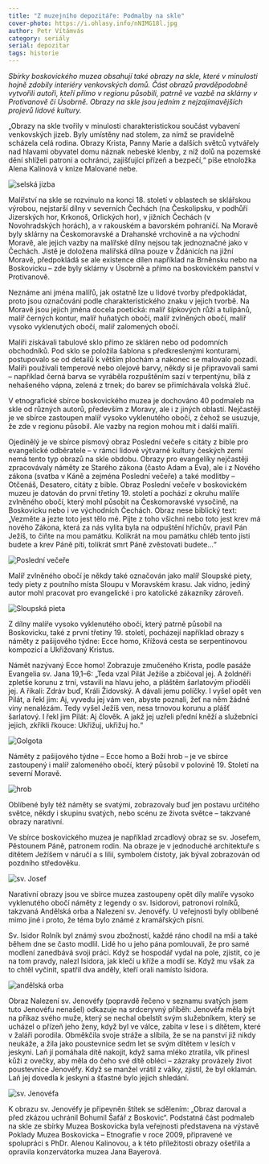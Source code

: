 ```yaml
---
title: "Z muzejního depozitáře: Podmalby na skle"
cover-photo: https://i.ohlasy.info/nNIMG18l.jpg
author: Petr Vítámvás
category: seriály
serial: depozitar
tags: historie
---
```


*Sbírky boskovického muzea obsahují také obrazy na skle, které v minulosti hojně zdobily interiéry venkovských domů. Část obrazů pravděpodobně vytvořili autoři, kteří přímo v regionu působili, patrně ve vazbě na sklárny v Protivanově či Úsobrně. Obrazy na skle jsou jedním z nejzajímavějších projevů lidové kultury.*

„Obrazy na skle tvořily v minulosti charakteristickou součást vybavení venkovských jizeb. Byly umístěny nad stolem, za nímž se pravidelně scházela celá rodina. Obrazy Krista, Panny Marie a dalších světců vytvářely nad hlavami obyvatel domu náznak nebeské klenby, z níž dolů na pozemské dění shlíželi patroni a ochránci, zajišťující přízeň a bezpečí,“ píše etnoložka Alena Kalinová v knize Malované nebe.

<img src="https://i.ohlasy.info/PeeclXg.jpg" alt="selská jizba" class="img-responsive img-popup" data-author="Muzeum regionu Boskovicka">

Malířství na skle se rozvinulo na konci 18. století v oblastech se sklářskou výrobou, nejstarší dílny v severních Čechách (na Českolipsku, v podhůří Jizerských hor, Krkonoš, Orlických hor), v jižních Čechách (v Novohradských horách), a v rakouském a bavorském pohraničí. Na Moravě byly sklárny na Českomoravské a Drahanské vrchovině a na východní Moravě, ale jejich vazby na malířské dílny nejsou tak jednoznačné jako v Čechách. Jistě je doložena malířská dílna pouze v Ždánicích na jižní Moravě, předpokládá se ale existence dílen například na Brněnsku nebo na Boskovicku – zde byly sklárny v Úsobrně a přímo na boskovickém panství v Protivanově.

Neznáme ani jména malířů, jak ostatně lze u lidové tvorby předpokládat, proto jsou označováni podle charakteristického znaku v jejich tvorbě. Na Moravě jsou jejich jména docela poetická: malíř šípkových růží a tulipánů, malíř černých kontur, malíř huňatých obočí, malíř zvlněných obočí, malíř vysoko vyklenutých obočí, malíř zalomených obočí.

Malíři získávali tabulové sklo přímo ze skláren nebo od podomních obchodníků. Pod sklo se položila šablona s předkreslenými konturami, postupovalo se od detailů k větším plochám a nakonec se malovalo pozadí. Malíři používali temperové nebo olejové barvy, někdy si je připravovali sami – například černá barva se vyráběla rozpuštěním sazí v terpentýnu, bílá z nehašeného vápna, zelená z trnek; do barev se přimíchávala volská žluč.

V etnografické sbírce boskovického muzea je dochováno 40 podmaleb na skle od různých autorů, především z Moravy, ale i z jiných oblastí. Nejčastěji je ve sbírce zastoupen malíř vysoko vyklenutého obočí, z čehož se usuzuje, že zde v regionu působil. Ale vazby na region mohou mít i další malíři.

Ojedinělý je ve sbírce písmový obraz Poslední večeře s citáty z bible pro evangelické odběratele – v rámci lidové výtvarné kultury českých zemí nemá tento typ obrazů na skle obdobu. Obrazy pro evangelíky nejčastěji zpracovávaly náměty ze Starého zákona (často Adam a Eva), ale i z Nového zákona (svatba v Káně a zejména Poslední večeře) a také modlitby – Otčenáš, Desatero, citáty z bible. Obraz Poslední večeře v boskovickém muzeu je datován do první třetiny 19. století a pochází z okruhu malíře zvlněného obočí, který mohl působit na Českomoravské vysočině, na Boskovicku nebo i ve východních Čechách. Obraz nese biblický text: „Vezměte a jezte toto jest tělo mé. Pijte z toho všichni nebo toto jest krev má nového Zákona, která za nás vylita byla na odpuštění hříchův, pravil Pán Ježíš, to čiňte na mou památku. Kolikrát na mou památku chléb tento jísti budete a krev Páně píti, tolikrát smrt Páně zvěstovati budete…“ 

<img src="https://i.ohlasy.info/TwjIimZ.jpg" alt="Poslední večeře" class="img-responsive img-popup" data-author="Muzeum regionu Boskovicka">

Malíř zvlněného obočí je někdy také označován jako malíř Sloupské piety, tedy piety z poutního místa Sloupu v Moravském krasu. Jak vidno, jediný autor mohl pracovat pro evangelické i pro katolické zákazníky zároveň.

<img src="https://i.ohlasy.info/sddxRGK.jpg" alt="Sloupská pieta" class="img-responsive img-popup" data-author="Muzeum regionu Boskovicka">

Z dílny malíře vysoko vyklenutého obočí, který patrně působil na Boskovicku, také z první třetiny 19. století, pocházejí například obrazy s náměty z pašijového týdne: Ecce homo, Křížová cesta se serpentinovou kompozicí a Ukřižovaný Kristus.

Námět nazývaný Ecce homo! Zobrazuje zmučeného Krista, podle pasáže Evangelia sv. Jana 19,1–6: „Teda vzal Pilát Ježíše a zbičoval jej. A žoldnéři zpletše korunu z trní, vstavili na hlavu jeho, a pláštěm šarlatovým přioděli jej. A říkali: Zdráv buď, Králi Židovský. A dávali jemu políčky. I vyšel opět ven Pilát, a řekl jim: Aj, vyvedu jej vám ven, abyste poznali, žeť na něm žádné viny nenalézám. Tedy vyšel Ježíš ven, nesa trnovou korunu a plášť šarlatový. I řekl jim Pilát: Aj člověk. A jakž jej uzřeli přední kněží a služebníci jejich, zkřikli řkouce: Ukřižuj, ukřižuj ho.“

<img src="https://i.ohlasy.info/qdzf4cA.jpg" alt="Golgota" class="img-responsive img-popup" data-author="Muzeum regionu Boskovicka">

Náměty z pašijového týdne – Ecce homo a Boží hrob – je ve sbírce zastoupený i malíř zalomeného obočí, který působil v polovině 19. Století na severní Moravě.

<img src="https://i.ohlasy.info/wmnAZkr.jpg" alt="hrob" class="img-responsive img-popup" data-author="Muzeum regionu Boskovicka">

Oblíbené byly též náměty se svatými, zobrazovaly buď jen postavu určitého světce, někdy i skupinu svatých, nebo scénu ze života světce – takzvané obrazy narativní.

Ve sbírce boskovického muzea je například zrcadlový obraz se sv. Josefem, Pěstounem Páně, patronem rodin. Na obraze je v jednoduché architektuře s dítětem Ježíšem v náručí a s lilií, symbolem čistoty, jak býval zobrazován od pozdního středověku.

<img src="https://i.ohlasy.info/2CFPjbA.jpg" alt="sv. Josef" class="img-responsive img-popup" data-author="Muzeum regionu Boskovicka">

Narativní obrazy jsou ve sbírce muzea zastoupeny opět díly malíře vysoko vyklenutého obočí náměty z legendy o sv. Isidorovi, patronovi rolníků, takzvaná Andělská orba a Nalezení sv. Jenovéfy. U veřejnosti byly oblíbené mimo jiné i proto, že téma bylo známé z kramářských písní.

Sv. Isidor Rolník byl známý svou zbožností, každé ráno chodil na mši a také během dne se často modlil. Lidé ho u jeho pána pomlouvali, že pro samé modlení zanedbává svoji práci. Když se hospodář vydal na pole, zjistit, co je na tom pravdy, nalezl Isidora, jak klečí u kříže a modlí se. Když mu však za to chtěl vyčinit, spatřil dva anděly, kteří orali namísto Isidora.

<img src="https://i.ohlasy.info/tcHEQJr.jpg" alt="andělská orba" class="img-responsive img-popup" data-author="Muzeum regionu Boskovicka">

Obraz Nalezení sv. Jenovéfy (popravdě řečeno v seznamu svatých jsem tuto Jenovéfu nenašel) odkazuje na srdceryvný příběh: Jenovéfa měla být na příkaz svého muže, který se nechal obelstít svým služebníkem, který se ucházel o přízeň jeho ženy, když byl ve válce, zabita v lese i s dítětem, které v žaláři porodila. Obměkčila svoje stráže a slíbila, že se na panství již nikdy neukáže, a žila jako poustevnice sedm let se svým dítětem v lesích v jeskyni. Laň jí pomáhala dítě nakojit, když sama mléko ztratila, vlk přinesl kůži z ovečky, aby měla do čeho své dítě obléci – zázraky provázely život poustevnice Jenovéfy. Když se manžel vrátil z války, zjistil, že byl oklamán. Laň jej dovedla k jeskyni a šťastné bylo jejich shledání.

<img src="https://i.ohlasy.info/nNIMG18.jpg" alt="sv. Jenovéfa" class="img-responsive img-popup" data-author="Muzeum regionu Boskovicka">

K obrazu sv. Jenovéfy je připevněn štítek se sdělením: „Obraz daroval a před zkázou uchránil Bohumil Šafář z Boskovic“. Podstatná část podmaleb na skle ze sbírky Muzea Boskovicka byla veřejnosti představena na výstavě Poklady Muzea Boskovicka – Etnografie v roce 2009, připravené ve spolupráci s PhDr. Alenou Kalinovou, a k této příležitosti obrazy ošetřila a opravila konzervátorka muzea Jana Bayerová.
